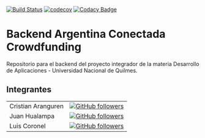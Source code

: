 [![Build Status](https://travis-ci.org/desapp-grupo-D-022020/backend-arg-conectada-crowdfunding.svg?branch=master)](https://travis-ci.org/desapp-grupo-D-022020/backend-arg-conectada-crowdfunding)
[![codecov](https://codecov.io/gh/desapp-grupo-D-022020/backend-arg-conectada-crowdfunding/branch/master/graph/badge.svg)](https://codecov.io/gh/desapp-grupo-D-022020/backend-arg-conectada-crowdfunding)
[![Codacy Badge](https://app.codacy.com/project/badge/Grade/4ebb14ac9e374dc8b4f99ec6b0caa686)](https://www.codacy.com/gh/desapp-grupo-D-022020/backend-arg-conectada-crowdfunding)

# Backend Argentina Conectada Crowdfunding
Repositorio para el backend del proyecto integrador de la materia Desarrollo de Aplicaciones - Universidad Nacional de Quilmes.

## Integrantes

|               |               |
| ------------- |:-------------:|
| Cristian Aranguren | [![GitHub followers](https://img.shields.io/github/followers/CristianMartin.svg?style=social&label=Follow)](https://github.com/CristianMartin) |
| Juan Hualampa | [![GitHub followers](https://img.shields.io/github/followers/juanhualampa.svg?style=social&label=Follow)](https://github.com/juanhualampa) |
| Luis Coronel | [![GitHub followers](https://img.shields.io/github/followers/luchist.svg?style=social&label=Follow)](https://github.com/luchist) |